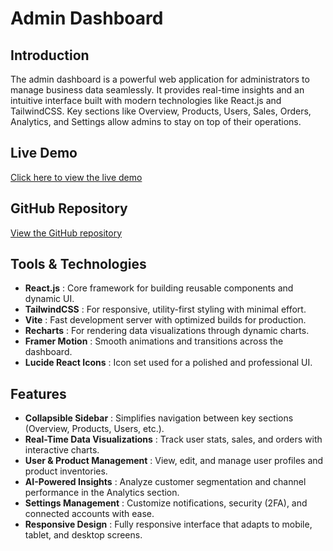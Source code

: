 

# Admin Dashboard

## Introduction
The admin dashboard is a powerful web application for administrators to manage business data seamlessly. It provides real-time insights and an intuitive interface built with modern technologies like React.js and TailwindCSS. Key sections like Overview, Products, Users, Sales, Orders, Analytics, and Settings allow admins to stay on top of their operations.

## Live Demo
[Click here to view the live demo](YOUR_LIVE_DEMO_LINK)

## GitHub Repository
[View the GitHub repository](YOUR_GITHUB_REPO_LINK)

## Tools & Technologies
<ul>
  <li><strong>React.js</strong> : Core framework for building reusable components and dynamic UI.</li>
  <li><strong>TailwindCSS</strong> : For responsive, utility-first styling with minimal effort.</li>
  <li><strong>Vite</strong> : Fast development server with optimized builds for production.</li>
  <li><strong>Recharts</strong> : For rendering data visualizations through dynamic charts.</li>
  <li><strong>Framer Motion</strong> : Smooth animations and transitions across the dashboard.</li>
  <li><strong>Lucide React Icons</strong> : Icon set used for a polished and professional UI.</li>
</ul>

## Features
<ul>
  <li><strong>Collapsible Sidebar</strong> : Simplifies navigation between key sections (Overview, Products, Users, etc.).</li>
  <li><strong>Real-Time Data Visualizations</strong> : Track user stats, sales, and orders with interactive charts.</li>
  <li><strong>User & Product Management</strong> : View, edit, and manage user profiles and product inventories.</li>
  <li><strong>AI-Powered Insights</strong> : Analyze customer segmentation and channel performance in the Analytics section.</li>
  <li><strong>Settings Management</strong> : Customize notifications, security (2FA), and connected accounts with ease.</li>
  <li><strong>Responsive Design</strong> : Fully responsive interface that adapts to mobile, tablet, and desktop screens.</li>
</ul>
